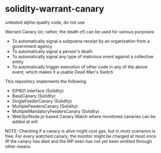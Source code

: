 # solidity-warrant-canary

untested alpha-quality code, do not use

Warrant Canary (or, rather, the death of) can be used for various purposes:
* To automatically signal a subpoena receipt by an organization from a government agency
* To automatically signal a person's death
* To automatically signal any type of malicious event against a collective entity
* To automatically trigger execution of other code in any of the above event, which
  makes it a usable Dead Man's Switch

This repository implements the following
* EIP801 interface (Solidity)
* BaseCanary (Solidity)
* SingleFeederCanary (Solidity)
* MultipleFeedersCanary (Solidity)
* MultipleMandatoryFeedersCanary (Solidity)
* Web3js/Node.js-based Canary Watch where monitored canaries can be added at will


NOTE: Checking if a canary is alive might cost gas, but in most scenarios is free.
      For every watched canary, the monitor might be charged at most once iff the
      canary has died and the RIP even has not yet been emitted through other means.
